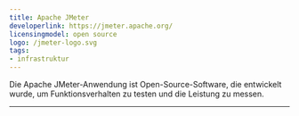 ```yaml
---
title: Apache JMeter
developerlink: https://jmeter.apache.org/
licensingmodel: open source
logo: /jmeter-logo.svg
tags:
- infrastruktur
---
```

Die Apache JMeter-Anwendung ist Open-Source-Software, die entwickelt wurde, um  Funktionsverhalten zu testen und die Leistung zu messen.

---
